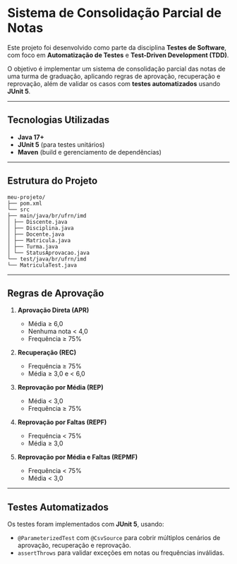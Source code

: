 # Sistema de Consolidação Parcial de Notas

Este projeto foi desenvolvido como parte da disciplina **Testes de Software**, com foco em **Automatização de Testes** e **Test-Driven Development (TDD)**.  

O objetivo é implementar um sistema de consolidação parcial das notas de uma turma de graduação, aplicando regras de aprovação, recuperação e reprovação, além de validar os casos com **testes automatizados** usando **JUnit 5**.

---

## Tecnologias Utilizadas
- **Java 17+**
- **JUnit 5** (para testes unitários)
- **Maven** (build e gerenciamento de dependências)

---

## Estrutura do Projeto
```
meu-projeto/
├── pom.xml
└── src
├── main/java/br/ufrn/imd
│ ├── Discente.java
│ ├── Disciplina.java
│ ├── Docente.java
│ ├── Matricula.java
│ ├── Turma.java
│ └── StatusAprovacao.java
└── test/java/br/ufrn/imd
└── MatriculaTest.java
```

---

## Regras de Aprovação

1. **Aprovação Direta (APR)**  
   - Média ≥ 6,0  
   - Nenhuma nota < 4,0  
   - Frequência ≥ 75%  

2. **Recuperação (REC)**  
   - Frequência ≥ 75%  
   - Média ≥ 3,0 e < 6,0  

3. **Reprovação por Média (REP)**  
   - Média < 3,0  
   - Frequência ≥ 75%  

4. **Reprovação por Faltas (REPF)**  
   - Frequência < 75%  
   - Média ≥ 3,0  

5. **Reprovação por Média e Faltas (REPMF)**  
   - Frequência < 75%  
   - Média < 3,0  

---

## Testes Automatizados

Os testes foram implementados com **JUnit 5**, usando:
- `@ParameterizedTest` com `@CsvSource` para cobrir múltiplos cenários de aprovação, recuperação e reprovação.  
- `assertThrows` para validar exceções em notas ou frequências inválidas.  
